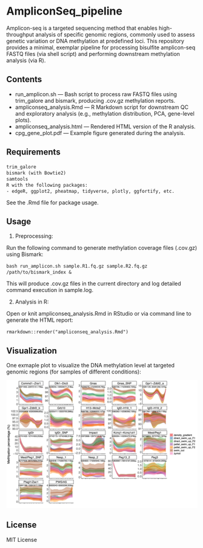 # AmpliconSeq_pipeline 

Amplicon-seq is a targeted sequencing method that enables high-throughput analysis of specific genomic regions, commonly used to assess genetic variation or DNA methylation at predefined loci. This repository provides a minimal, exemplar pipeline for processing bisulfite amplicon-seq FASTQ files (via shell script) and performing downstream methylation analysis (via R).

## Contents
- run_amplicon.sh — Bash script to process raw FASTQ files using trim_galore and bismark, producing .cov.gz methylation reports.
- ampliconseq_analysis.Rmd — R Markdown script for downstream QC and exploratory analysis (e.g., methylation distribution, PCA, gene-level plots).
- ampliconseq_analysis.html — Rendered HTML version of the R analysis.
- cpg_gene_plot.pdf — Example figure generated during the analysis.


## Requirements
	trim_galore
	bismark (with Bowtie2)
	samtools
	R with the following packages:
	- edgeR, ggplot2, pheatmap, tidyverse, plotly, ggfortify, etc.

See the .Rmd file for package usage.

## Usage

1.	Preprocessing:

Run the following command to generate methylation coverage files (.cov.gz) using Bismark:
```
bash run_amplicon.sh sample.R1.fq.gz sample.R2.fq.gz /path/to/bismark_index &
```
This will produce .cov.gz files in the current directory and log detailed command execution in sample.log.

2.	Analysis in R:

Open or knit ampliconseq_analysis.Rmd in RStudio or via command line to generate the HTML report:

```
rmarkdown::render("ampliconseq_analysis.Rmd")
```

## Visualization
One exmaple plot to visualize the DNA methylation level at targeted genomic regions (for samples of different conditions):

![Example plot](./cpg_gene_plot.png)

## License

MIT License